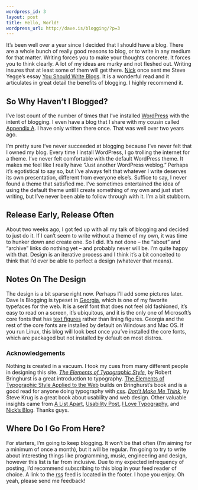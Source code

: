 ```yaml
--- 
wordpress_id: 3
layout: post
title: Hello, World!
wordpress_url: http://dave.is/blogging/?p=3
---
```

<p>It&#8217;s been well over a year since I decided that I should have a blog. There are a whole bunch of really good reasons to blog, or to write in any medium for that matter. Writing forces you to make your thoughts concrete. It forces you to think clearly. A lot of my ideas are murky and not fleshed out. Writing insures that at least some of them will get there. <a href="http://nicholasbs.com/">Nick</a> once sent me Steve Yegge&#8217;s essay <a href="http://steve.yegge.googlepages.com/you-should-write-blogs">You Should Write Blogs</a>. It is a wonderful read and it articulates in great detail the benefits of blogging. I highly recommend it.</p>

<h2>So Why Haven&#8217;t I Blogged?</h2>

<p>I&#8217;ve lost count of the number of times that I&#8217;ve installed <a href="http://wordpress.org/">WordPress</a> with the intent of blogging. I even have a blog that I share with my cousin called <a href="http://www.appendixa.com">Appendix A</a>. I have only written there once. That was well over two years ago.</p>

<p>I&#8217;m pretty sure I&#8217;ve never succeeded at blogging because I&#8217;ve never felt that I owned my blog. Every time I install WordPress, I go trolling the internet for a theme. I&#8217;ve never felt comfortable with the default WordPress theme. It makes me feel like I really have &#8220;Just another WordPress weblog.&#8221; Perhaps it&#8217;s egotistical to say so, but I&#8217;ve always felt that whatever I write deserves its own presentation, different from everyone else&#8217;s. Suffice to say, I never found a theme that satisfied me. I&#8217;ve sometimes entertained the idea of using the default theme until I create something of my own and just start writing, but I&#8217;ve never been able to follow through with it. I&#8217;m a bit stubborn.</p>

<!--more-->

<h2>Release Early, Release Often</h2>

<p>About two weeks ago, I got fed up with all my talk of blogging and decided to just do it. If I can&#8217;t seem to write without a theme of my own, it was time to hunker down and create one. So I did. It&#8217;s not done &ndash; the &#8220;about&#8221; and &#8220;archive&#8221; links do nothing yet &ndash; and probably never will be. I&#8217;m quite happy with that. Design is an iterative process and I think it&#8217;s a bit conceited to think that I&#8217;d ever be able to perfect a design (whatever that means).</p>

<h2>Notes On The Design</h2>

<p>The design is a bit sparse right now. Perhaps I&#8217;ll add some pictures later. Dave Is Blogging is typeset in <a href="http://en.wikipedia.org/wiki/Georgia_(typeface)">Georgia</a>, which is one of my favorite typefaces for the web. It is a serif font that does not feel old fashioned, it&#8217;s easy to read on a screen, it&#8217;s ubiquitous, and it is the only one of Microsoft&#8217;s core fonts that has <a href="http://en.wikipedia.org/wiki/Text_figures">text figures</a> rather than lining figures. Georgia and the rest of the core fonts are installed by default on Windows and Mac OS. If you run Linux, this blog will look best once you&#8217;ve installed the core fonts, which are packaged but not installed by default on most distros.</p>

<h3>Acknowledgements</h3>

<p>Nothing is created in a vacuum. I took my cues from many different people in designing this site. <em><a href="http://www.amazon.com/gp/product/0881792063?ie=UTF8&amp;tag=daveis-20&amp;linkCode=as2&amp;camp=1789&amp;creative=390957&amp;creativeASIN=0881792063">The Elements of Typographic Style</a></em>, by Robert Bringhurst is a great introduction to typography. <a href="http://webtypography.net/">The Elements of Typographic Style Applied to the Web</a> builds on Bringhurst&#8217;s book and is a good read for anyone doing typography with <abbr title="Cascading Style Sheets">css</abbr>. <em><a href="http://www.amazon.com/gp/product/0321344758?ie=UTF8&amp;tag=daveis-20&amp;linkCode=as2&amp;camp=1789&amp;creative=390957&amp;creativeASIN=0321344758">Don&#8217;t Make Me Think</a></em>, by Steve Krug is a great book about usability and web design. Other valuable insights came from <a href="http://www.alistapart.com/">A List Apart</a>, <a href="http://www.usabilitypost.com/">Usability Post</a>, <a href="http://ilovetypography.com">I Love Typography</a>, and <a href="http://unschooled.org">Nick&#8217;s Blog</a>. Thanks guys.</p>

<h2>Where Do I Go From Here?</h2>

<p>For starters, I&#8217;m going to keep blogging. It won&#8217;t be that often (I&#8217;m aiming for a minimum of once a month), but it will be regular. I&#8217;m going to try to write about interesting things like programming, music, engineering and design, however this list is far from inclusive. Due to my expected infrequency of posting, I&#8217;d recommend subscribing to this blog in your feed reader of choice. A link to the <abbr title="Really Simple Syndication">rss</abbr> feed is located in the footer. I hope you enjoy. Oh yeah, please send me feedback!</p>
